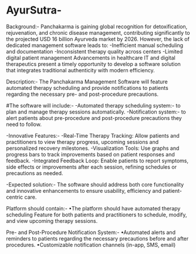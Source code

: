 # AyurSutra-

Background:- Panchakarma is gaining global recognition for detoxification, rejuvenation, and chronic disease management, contributing significantly to the projected USD 16 billion Ayurveda market by 2026.
However, the lack of dedicated management software leads to: 
      -Inefficient manual scheduling and documentation 
      -Inconsistent therapy quality across centers 
      -Limited digital patient management Advancements in healthcare IT and digital therapeutics present a timely opportunity to develop a software solution that integrates traditional        authenticity with modern efficiency. 

      
Description:- The Panchakarma Management Software will feature automated therapy scheduling and provide notifications to patients regarding the necessary pre- and post-procedure precautions. 


#The software will include:-
-Automated therapy scheduling system:-  to plan and manage therapy sessions automatically. 
-Notification system:-  to alert patients about pre-procedure and post-procedure precautions they need to follow. 

-Innovative Features:- 
    -Real-Time Therapy Tracking: Allow patients and practitioners to view therapy progress, upcoming sessions and personalized recovery milestones. 
    -Visualization Tools: Use graphs and progress bars to track improvements based on patient responses and feedback. 
    -Integrated Feedback Loop: Enable patients to report symptoms, side effects or improvements after each session, refining schedules or precautions as needed. 
    
-Expected solution:- The software should address both core functionality and innovative enhancements to ensure usability, efficiency and patient-centric care. 


Platform should contain:- 
    •The platform should have automated therapy scheduling Feature for both patients and practitioners to schedule, modify, and view upcoming therapy sessions. 
    
Pre- and Post-Procedure Notification System:- 
    •Automated alerts and reminders to patients regarding the necessary precautions before and after procedures. 
    •Customizable notification channels (in-app, SMS, email)
